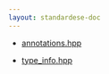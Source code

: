 ```yaml
---
layout: standardese-doc
---
```


  - [annotations.hpp](annotations.md "annotations.hpp")

  - [type\_info.hpp](type_info.md "type_info.hpp")
